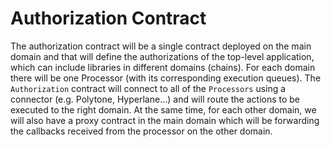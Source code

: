 # Authorization Contract

The authorization contract will be a single contract deployed on the main domain and that will define the authorizations of the top-level application, which can include libraries in different domains (chains). For each domain there will be one Processor (with its corresponding execution queues). The `Authorization` contract will connect to all of the `Processors` using a connector (e.g. Polytone, Hyperlane…) and will route the actions to be executed to the right domain. At the same time, for each other domain, we will also have a proxy contract in the main domain which will be forwarding the callbacks received from the processor on the other domain.
